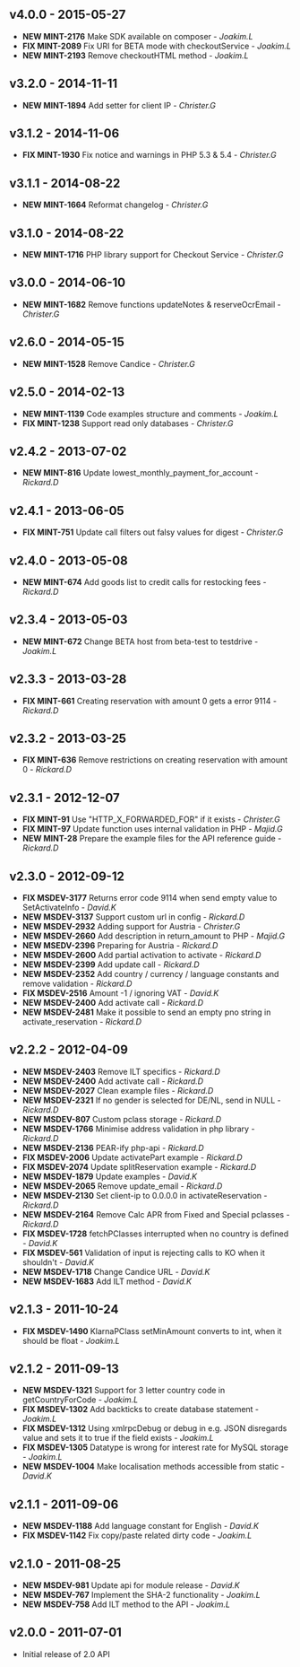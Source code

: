 ## v4.0.0 - 2015-05-27
- **NEW MINT-2176** Make SDK available on composer - *Joakim.L*
- **FIX MINT-2089** Fix URI for BETA mode with checkoutService - *Joakim.L*
- **NEW MINT-2193** Remove checkoutHTML method - *Joakim.L*

## v3.2.0 - 2014-11-11
- **NEW MINT-1894** Add setter for client IP - *Christer.G*

## v3.1.2 - 2014-11-06
- **FIX MINT-1930** Fix notice and warnings in PHP 5.3 & 5.4 - *Christer.G*

## v3.1.1 - 2014-08-22
- **NEW MINT-1664** Reformat changelog - *Christer.G*

## v3.1.0 - 2014-08-22
- **NEW MINT-1716** PHP library support for Checkout Service - *Christer.G*

## v3.0.0 - 2014-06-10
- **NEW MINT-1682** Remove functions updateNotes & reserveOcrEmail - *Christer.G*

## v2.6.0 - 2014-05-15
- **NEW MINT-1528** Remove Candice - *Christer.G*

## v2.5.0 - 2014-02-13
- **NEW MINT-1139** Code examples structure and comments - *Joakim.L*
- **FIX MINT-1238** Support read only databases - *Christer.G*

## v2.4.2 - 2013-07-02
- **NEW MINT-816** Update lowest_monthly_payment_for_account - *Rickard.D*

## v2.4.1 - 2013-06-05
- **FIX MINT-751** Update call filters out falsy values for digest - *Christer.G*

## v2.4.0 - 2013-05-08
- **NEW MINT-674** Add goods list to credit calls for restocking fees - *Rickard.D*

## v2.3.4 - 2013-05-03
- **NEW MINT-672** Change BETA host from beta-test to testdrive - *Joakim.L*

## v2.3.3 - 2013-03-28
- **FIX MINT-661** Creating reservation with amount 0 gets a error 9114 - *Rickard.D*

## v2.3.2 - 2013-03-25
- **FIX MINT-636** Remove restrictions on creating reservation with amount 0 - *Rickard.D*

## v2.3.1 - 2012-12-07
- **FIX MINT-91** Use "HTTP_X_FORWARDED_FOR" if it exists - *Christer.G*
- **FIX MINT-97** Update function uses internal validation in PHP - *Majid.G*
- **NEW MINT-28** Prepare the example files for the API reference guide - *Rickard.D*

## v2.3.0 - 2012-09-12
- **FIX MSDEV-3177** Returns error code 9114 when send empty value to SetActivateInfo - *David.K*
- **NEW MSDEV-3137** Support custom url in config - *Rickard.D*
- **NEW MSDEV-2932** Adding support for Austria - *Christer.G*
- **NEW MSDEV-2660** Add description in return_amount to PHP - *Majid.G*
- **NEW MSEDV-2396** Preparing for Austria - *Rickard.D*
- **NEW MSDEV-2600** Add partial activation to activate - *Rickard.D*
- **NEW MSDEV-2399** Add update call - *Rickard.D*
- **NEW MSDEV-2352** Add country / currency / language constants and remove validation - *Rickard.D*
- **FIX MSDEV-2516** Amount -1 / ignoring VAT - *David.K*
- **NEW MSDEV-2400** Add activate call - *Rickard.D*
- **NEW MSDEV-2481** Make it possible to send an empty pno string in activate_reservation - *Rickard.D*

## v2.2.2 - 2012-04-09
- **NEW MSDEV-2403** Remove ILT specifics - *Rickard.D*
- **NEW MSDEV-2400** Add activate call - *Rickard.D*
- **NEW MSDEV-2027** Clean example files - *Rickard.D*
- **NEW MSDEV-2321** If no gender is selected for DE/NL, send in NULL - *Rickard.D*
- **NEW MSDEV-807** Custom pclass storage - *Rickard.D*
- **NEW MSDEV-1766** Minimise address validation in php library - *Rickard.D*
- **NEW MSDEV-2136** PEAR-ify php-api - *Rickard.D*
- **FIX MSDEV-2006** Update activatePart example - *Rickard.D*
- **FIX MSDEV-2074** Update splitReservation example - *Rickard.D*
- **NEW MSDEV-1879** Update examples - *David.K*
- **NEW MSDEV-2065** Remove update_email - *Rickard.D*
- **NEW MSDEV-2130** Set client-ip to 0.0.0.0 in activateReservation - *Rickard.D*
- **NEW MSDEV-2164** Remove Calc APR from Fixed and Special pclasses - *Rickard.D*
- **FIX MSDEV-1728** fetchPClasses interrupted when no country is defined - *David.K*
- **FIX MSDEV-561** Validation of input is rejecting calls to KO when it shouldn't - *David.K*
- **NEW MSDEV-1718** Change Candice URL - *David.K*
- **NEW MSDEV-1683** Add ILT method - *David.K*


## v2.1.3 - 2011-10-24
- **FIX MSDEV-1490** KlarnaPClass setMinAmount converts to int, when it should be float - *Joakim.L*

## v2.1.2 - 2011-09-13
- **NEW MSDEV-1321** Support for 3 letter country code in getCountryForCode - *Joakim.L*
- **FIX MSDEV-1302** Add backticks to create database statement - *Joakim.L*
- **FIX MSDEV-1312** Using xmlrpcDebug or debug in e.g. JSON disregards value and sets it to true if the field exists - *Joakim.L*
- **FIX MSDEV-1305** Datatype is wrong for interest rate for MySQL storage - *Joakim.L*
- **NEW MSDEV-1004** Make localisation methods accessible from static - *David.K*

## v2.1.1 - 2011-09-06
- **NEW MSDEV-1188** Add language constant for English - *David.K*
- **FIX MSDEV-1142** Fix copy/paste related dirty code - *Joakim.L*

## v2.1.0 - 2011-08-25
- **NEW MSDEV-981** Update api for module release - *David.K*
- **NEW MSDEV-767** Implement the SHA-2 functionality - *Joakim.L*
- **NEW MSDEV-758** Add ILT method to the API - *Joakim.L*

## v2.0.0 - 2011-07-01
- Initial release of 2.0 API
